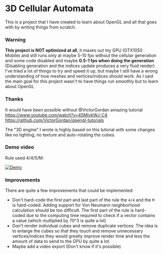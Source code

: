 # 3D Cellular Automata

This is a project that I have created to learn about OpenGL and all that goes with by writing things from scratch.

### Warning
**This project is NOT optimized at all**, it maxes out my GPU (GTX1050 Mobile) and still runs only at maybe 5-10 fps without the cellular generation and some code disabled and maybe **0.5-1 fps when doing the generation** (Disabling generation and the indices update produces a very fluid render)
I've tried a lot of things to try and speed it up, but maybe I still have a wrong understanding of how meshes and vertices/indices should work.
As I said the main goal for this project wasn't to have things run smoothly but to learn about OpenGL

### Thanks
It would have been possible without @VictorGordan amazing tutorial
https://www.youtube.com/watch?v=45MIykWJ-C4
https://github.com/VictorGordan/opengl-tutorials

The "3D engine" I wrote is highly based on this tutorial with some changes like no lighting, no texture and auto-rotating the cubes.

### Demo video
Rule used 4/4/5/M:

[![Demo](https://img.youtube.com/vi/Ccv0VoVGOJg/0.jpg)](https://www.youtube.com/watch?v=Ccv0VoVGOJg)

### Improvements
There are quite a few improvements that could be implemented:
   - Don't hard-code the first part and last part of the rule the `4/4` and the `M` is hard-coded. Adding support for Von Neumann neighborhood calculation should be too difficult. The first part of the rule is hard-coded due to the computing time required to check if a vector contains a value (which multiplied by 70^3 is quite a lot)
   - Don't render individual cubes and remove duplicate vertices: The idea is to enlarge the cubes so that they touch and remove unnecessary vertices/indices they would greatly improve render time and less the amount of data to send to the GPU by quite a lot.
   - Maybe add a video export (Don't know if it's possible)